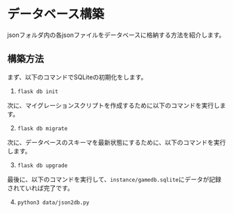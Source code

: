 # データベース構築
jsonフォルダ内の各jsonファイルをデータベースに格納する方法を紹介します。

## 構築方法
まず、以下のコマンドでSQLiteの初期化をします。

1. ```flask db init```

次に、マイグレーションスクリプトを作成するために以下のコマンドを実行します。

2. ```flask db migrate```

次に、データベースのスキーマを最新状態にするために、以下のコマンドを実行します。

3. ```flask db upgrade```

最後に、以下のコマンドを実行して、```instance/gamedb.sqlite```にデータが記録されていれば完了です。

4. ```python3 data/json2db.py```